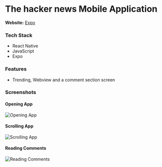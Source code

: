 # The hacker news Mobile Application

<b>Website:</b> [Expo](https://expo.io/@bitvivaz/the-hacker-news)

### Tech Stack

- React Native
- JavaScript
- Expo

### Features

- Trending, Webview and a comment section screen

### Screenshots

#### Opening App
![Opening App](screenshots/OpeningApp.gif)
#### Scrolling App
![Scrolling App](screenshots/ScrollingApp.gif)
#### Reading Comments
![Reading Comments](screenshots/ReadingComments.gif)
